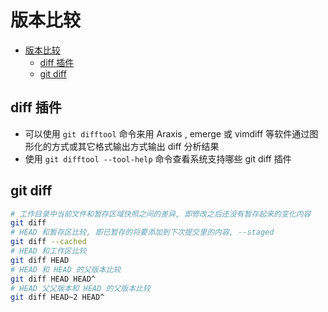 # 版本比较

- [版本比较](#%E7%89%88%E6%9C%AC%E6%AF%94%E8%BE%83)
  - [diff 插件](#diff-%E6%8F%92%E4%BB%B6)
  - [git diff](#git-diff)

## diff 插件

- 可以使用 `git difftool` 命令来用 Araxis , emerge 或 vimdiff 等软件通过图形化的方式或其它格式输出方式输出 diff 分析结果
- 使用 `git difftool --tool-help` 命令查看系统支持哪些 git diff 插件

## git diff

```sh
# 工作目录中当前文件和暂存区域快照之间的差异, 即修改之后还没有暂存起来的变化内容
git diff
# HEAD 和暂存区比较, 即已暂存的将要添加到下次提交里的内容, --staged
git diff --cached
# HEAD 和工作区比较
git diff HEAD
# HEAD 和 HEAD 的父版本比较
git diff HEAD HEAD^
# HEAD 父父版本和 HEAD 的父版本比较
git diff HEAD~2 HEAD^
```
